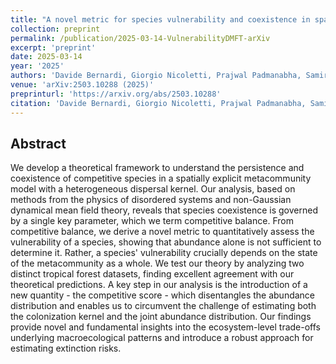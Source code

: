 ```yaml
---
title: "A novel metric for species vulnerability and coexistence in spatially-extended ecosystems"
collection: preprint
permalink: /publication/2025-03-14-VulnerabilityDMFT-arXiv
excerpt: 'preprint'
date: 2025-03-14
year: '2025'
authors: 'Davide Bernardi, Giorgio Nicoletti, Prajwal Padmanabha, Samir Suweis, Sandro Azaele, Andrea Rinaldo, Amos Maritan'
venue: 'arXiv:2503.10288 (2025)'
preprinturl: 'https://arxiv.org/abs/2503.10288'
citation: 'Davide Bernardi, Giorgio Nicoletti, Prajwal Padmanabha, Samir Suweis, Sandro Azaele, Andrea Rinaldo, Amos Maritan. A novel metric for species vulnerability and coexistence in spatially-extended ecosystems. arXiv:2503.10288 (2025)'
---
```


## Abstract
We develop a theoretical framework to understand the persistence and coexistence of competitive species in a spatially explicit metacommunity model with a heterogeneous dispersal kernel. Our analysis, based on methods from the physics of disordered systems and non-Gaussian dynamical mean field theory, reveals that species coexistence is governed by a single key parameter, which we term competitive balance. From competitive balance, we derive a novel metric to quantitatively assess the vulnerability of a species, showing that abundance alone is not sufficient to determine it. Rather, a species' vulnerability crucially depends on the state of the metacommunity as a whole. We test our theory by analyzing two distinct tropical forest datasets, finding excellent agreement with our theoretical predictions. A key step in our analysis is the introduction of a new quantity - the competitive score - which disentangles the abundance distribution and enables us to circumvent the challenge of estimating both the colonization kernel and the joint abundance distribution. Our findings provide novel and fundamental insights into the ecosystem-level trade-offs underlying macroecological patterns and introduce a robust approach for estimating extinction risks.